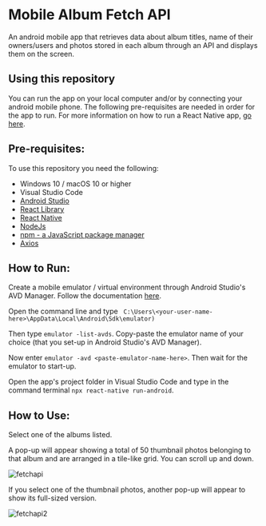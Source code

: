 # Mobile Album Fetch API
An android mobile app that retrieves data about album titles, name of their owners/users and photos stored in each album through an API and displays them on the screen.

## Using this repository
You can run the app on your local computer and/or by connecting your android mobile phone. The following pre-requisites are needed in order for the app to run. 
For more information on how to run a React Native app, [go here](https://reactnative.dev/docs/environment-setup).

## Pre-requisites:

To use this repository you need the following:
 - Windows 10 / macOS 10  or higher
 - Visual Studio Code
 - [Android Studio](https://developer.android.com/studio)
 - [React Library](https://reactjs.org/)
 - [React Native](https://reactnative.dev/)
 - [NodeJs](https://nodejs.org/en/)
 - [npm - a JavaScript package manager](https://www.npmjs.com/package/npm)
 - [Axios](https://www.npmjs.com/package/axios) 
 
 ## How to Run:
 
 Create a mobile emulator / virtual environment through Android Studio's AVD Manager. Follow the documentation [here](https://developer.android.com/studio/intro/update#sdk-manager).
 
 Open the command line and type ` C:\Users\<your-user-name-here>\AppData\Local\Android\Sdk\emulator)`
 
 Then type `emulator -list-avds`. Copy-paste the emulator name of your choice (that you set-up in Android Studio's AVD Manager).
 
 Now enter `emulator -avd <paste-emulator-name-here>`. Then wait for the emulator to start-up.
 
 Open the app's project folder in Visual Studio Code and type in the command terminal `npx react-native run-android`.
 
 ## How to Use:
 
 Select one of the albums listed.
 
 A pop-up will appear showing a total of 50 thumbnail photos belonging to that album and are arranged in a tile-like grid. You can scroll up and down. 
 
 ![fetchapi](https://user-images.githubusercontent.com/53241776/138899575-c7911cc1-422f-40ec-ac03-fe653e3af4ad.jpg)
 
 If you select one of the thumbnail photos, another pop-up will appear to show its full-sized version.
 
 ![fetchapi2](https://user-images.githubusercontent.com/53241776/138899742-7da24f8d-282b-4e26-a9e4-4711e4c317b5.jpg)
 

 
